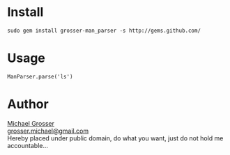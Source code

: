 Install
=======
    sudo gem install grosser-man_parser -s http://gems.github.com/

Usage
=====
    ManParser.parse('ls')

Author
======
[Michael Grosser](http://pragmatig.wordpress.com)  
grosser.michael@gmail.com  
Hereby placed under public domain, do what you want, just do not hold me accountable...